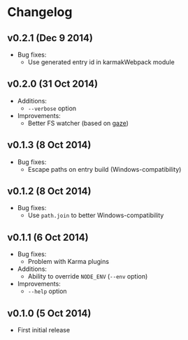 # Changelog

## v0.2.1 (Dec 9 2014)

* Bug fixes:
  - Use generated entry id in karmakWebpack module

## v0.2.0 (31 Oct 2014)

* Additions:
  - `--verbose` option
* Improvements:
  - Better FS watcher (based on [gaze](https://github.com/shama/gaze))

## v0.1.3 (8 Oct 2014)

* Bug fixes:
  - Escape paths on entry build (Windows-compatibility)

## v0.1.2 (8 Oct 2014)

* Bug fixes:
  - Use `path.join` to better Windows-compatibility

## v0.1.1 (6 Oct 2014)

* Bug fixes:
  - Problem with Karma plugins
* Additions:
  - Ability to override `NODE_ENV` (`--env` option)
* Improvements:
  - `--help` option

## v0.1.0 (5 Oct 2014)

* First initial release

